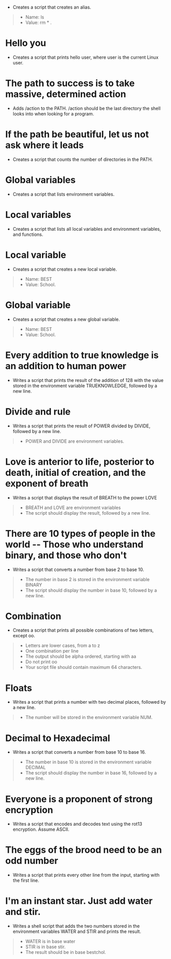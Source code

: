 # <o>
* Creates a script that creates an alias.
> * Name: ls
> * Value: rm * .

# Hello you
* Creates a script that prints hello user, where user is the current Linux user.

# The path to success is to take massive, determined action
* Adds /action to the PATH. /action should be the last directory the shell looks into when looking for a program.

# If the path be beautiful, let us not ask where it leads
* Creates a script that counts the number of directories in the PATH.

# Global variables
* Creates a script that lists environment variables.

# Local variables
* Creates a script that lists all local variables and environment variables, and functions.

# Local variable
* Creates a script that creates a new local variable.
> * Name: BEST
> * Value: School.

# Global variable
* Creates a script that creates a new global variable.
> * Name: BEST
> * Value: School.

#  Every addition to true knowledge is an addition to human power
* Writes a script that prints the result of the addition of 128 with the value stored in the environment variable TRUEKNOWLEDGE, followed by a new line.

# Divide and rule
* Writes a script that prints the result of POWER divided by DIVIDE, followed by a new line.
> * POWER and DIVIDE are environment variables.

#  Love is anterior to life, posterior to death, initial of creation, and the exponent of breath
* Writes a script that displays the result of BREATH to the power LOVE
> * BREATH and LOVE are environment variables
> * The script should display the result, followed by a new line.

# There are 10 types of people in the world -- Those who understand binary, and those who don't
* Writes a script that converts a number from base 2 to base 10.
> * The number in base 2 is stored in the environment variable BINARY
> * The script should display the number in base 10, followed by a new line.

# Combination
* Creates a script that prints all possible combinations of two letters, except oo.
> * Letters are lower cases, from a to z
> * One combination per line
> * The output should be alpha ordered, starting with aa
> * Do not print oo
> * Your script file should contain maximum 64 characters.

# Floats
* Writes a script that prints a number with two decimal places, followed by a new line.
> * The number will be stored in the environment variable NUM.

# Decimal to Hexadecimal
* Writes a script that converts a number from base 10 to base 16.
> * The number in base 10 is stored in the environment variable DECIMAL
> * The script should display the number in base 16, followed by a new line.

# Everyone is a proponent of strong encryption
* Writes a script that encodes and decodes text using the rot13 encryption. Assume ASCII.

# The eggs of the brood need to be an odd number
* Writes a script that prints every other line from the input, starting with the first line.

# I'm an instant star. Just add water and stir.
* Writes a shell script that adds the two numbers stored in the environment variables WATER and STIR and prints the result.
> * WATER is in base water
> * STIR is in base stir.
> * The result should be in base bestchol.






















